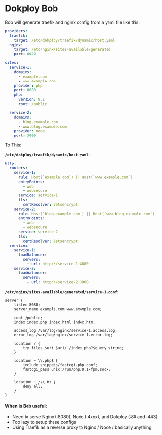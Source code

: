 # Dokploy Bob

Bob will generate traefik and nginx config from a yaml file like this:

```yaml
providers:
  traefik:
    target: /etc/dokploy/traefik/dynamic/host.yaml
  nginx:
    target: /etc/nginx/sites-available/generated
    port: 8080

sites:
  service-1:
    domains:
      - example.com
      - www.example.com
    provider: php
    port: 8080
    php:
      version: 8.1
      root: /public

  service-2:
    domains:
      - blog.example.com
      - www.blog.example.com
    provider: node
    port: 3000
```

To This:

**`/etc/dokploy/traefik/dynamic/host.yaml`**:

```yaml
http:
  routers:
    service-1:
      rule: Host(`example.com`) || Host(`www.example.com`)
      entryPoints:
        - web
        - websecure
      service: service-1
      tls:
        certResolver: letsencrypt
    service-2:
      rule: Host(`blog.example.com`) || Host(`www.blog.example.com`)
      entryPoints:
        - web
        - websecure
      service: service-2
      tls:
        certResolver: letsencrypt
  services:
    service-1:
      loadBalancer:
        servers:
          - url: http://service-1:8080
    service-2:
      loadBalancer:
        servers:
          - url: http://service-2:3000
```

**`/etc/nginx/sites-available/generated/service-1.conf`**:

```
server {
    listen 8080;
    server_name example.com www.example.com;

    root /public;
    index index.php index.html index.htm;

    access_log /var/log/nginx/service-1.access.log;
    error_log /var/log/nginx/service-1.error.log;

    location / {
        try_files $uri $uri/ /index.php?$query_string;
    }

    location ~ \\.php$ {
        include snippets/fastcgi-php.conf;
        fastcgi_pass unix:/run/php/8.1-fpm.sock;
    }

    location ~ /\\.ht {
        deny all;
    }
}
```

#### When is Bob useful:

- Need to serve Nginx (:8080), Node (:4xxx), and Dokploy (:80 and :443)
- Too lazy to setup these configs
- Using Traefik as a reverse proxy to Nginx / Node / basically anything